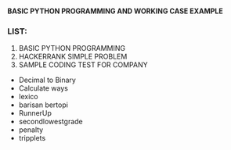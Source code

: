#### BASIC PYTHON PROGRAMMING AND WORKING CASE EXAMPLE
### LIST:
1. BASIC PYTHON PROGRAMMING
2. HACKERRANK SIMPLE PROBLEM
3. SAMPLE CODING TEST FOR COMPANY
  - Decimal to Binary
  - Calculate ways
  - lexico
  - barisan bertopi
  - RunnerUp
  - secondlowestgrade
  - penalty
  - tripplets
